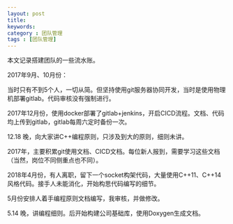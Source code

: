 ```yaml
---
layout: post
title: 
keywords: 
category : 团队管理
tags : [团队管理]
---
```

本文记录搭建团队的一些流水账。

<!-- more -->

2017年9月、10月份：

当时只有不到5个人，一切从简。但坚持使用git服务器协同开发，当时是使用物理机部署gitlab。代码审核没有强制进行。

2017年12月份，使用docker部署了gitlab+jenkins，开启CICD流程。文档、代码均上传到gitlab，gitlab每周六定时备份一次。

12.18 晚，向大家讲C++编程原则，只涉及到大的原则，细则未讲。

2017年，主要积累git使用文档、CICD文档。每位新人报到，需要学习这些文档（当然，岗位不同侧重点也不同）。

2018年4月份，有人离职，留下一个socket构架代码，大量使用C++11、C++14风格代码。接手人未能消化，开始构思代码编写的细节。

5月份安排人着手编程原则文档编写，我审核，并做修改。

5.14 晚，讲编程细则。后开始构建公司基础库，使用Doxygen生成文档。


